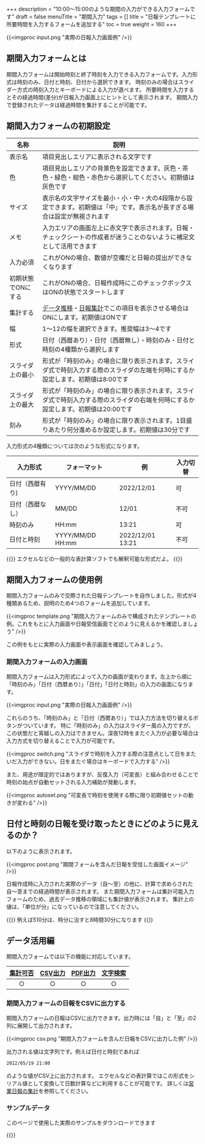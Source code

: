 +++
description = "10:00〜15:00のような期間の入力ができる入力フォームです"
draft = false
menuTitle = "期間入力"
tags = []
title = "日報テンプレートに所要時間を入力するフォームを追加する"
toc = true
weight = 160
+++

{{<imgproc input.png "実際の日報入力画面例" />}}

## 期間入力フォームとは

期間入力フォームは開始時刻と終了時刻を入力できる入力フォームです。入力形式は時刻のみ、日付と時刻、日付から選択できます。
時刻のみの場合はスライダー方式の時刻入力とキーボードによる入力が選べます。
所要時間を入力するとその経過時間(差分)が日報入力画面上にヒントとして表示されます。
期間入力で登録されたデータは経過時間を集計することが可能です。

## 期間入力フォームの初期設定

|名称|説明|
|---|---|
|表示名|項目見出しエリアに表示される文字です|
|色|項目見出しエリアの背景色を設定できます。灰色・茶色・緑色・紺色・赤色から選択してください。初期値は灰色です|
|サイズ|表示名の文字サイズを最小・小・中・大の4段階から設定できます。初期値は「中」です。表示名が長すぎる場合は設定が無視されます|
|メモ|入力エリアの画面左上に赤文字で表示されます。日報・チェックシートの作成者が迷うことのないように補足文として活用できます|
|入力必須|これがONの場合、数値が空欄だと日報の提出ができなくなります|
|初期状態でONにする|これがONの場合、日報作成時にこのチェックボックスはONの状態でスタートします|
|集計する|[データ推移](/report/read/analytics/)・[日報集計](/report/totalling/transition/)でこの項目を表示させる場合はONにします。初期値はONです|
|幅|1〜12の幅を選択できます。推奨幅は3〜4です|
|形式|日付（西暦あり）・日付（西暦無し）・時刻のみ・日付と時刻の4種類から選択します|
|スライダ上の最小|形式が「時刻のみ」の場合に限り表示されます。スライダ式で時刻入力する際のスライダの左端を何時にするか設定します。初期値は8:00です|
|スライダ上の最大|形式が「時刻のみ」の場合に限り表示されます。スライダ式で時刻入力する際のスライダの右端を何時にするか設定します。初期値は20:00です|
|刻み|形式が「時刻のみ」の場合に限り表示されます。1目盛りあたり何分進めるか設定します。初期値は30分です|

入力形式の4種類については次のような形式になります。

|入力形式|フォーマット|例|入力切替|
|---|---|---|---|
|日付（西暦有り)|YYYY/MM/DD|2022/12/01|可|
|日付（西暦なし）|MM/DD|12/01|不可|
|時刻のみ|HH:mm|13:21|可|
|日付と時刻|YYYY/MM/DD HH:mm|2022/12/01 13:21|不可|

{{<alice pos="right" icon="ok">}}
エクセルなどの一般的な表計算ソフトでも解釈可能な形式だよ。
{{</alice>}}

## 期間入力フォームの使用例

期間入力フォームのみで交際された日報テンプレートを自作しました。形式が4種類あるため、説明のため4つのフォームを追加しています。

{{<imgproc template.png "期間入力フォームのみで構成されたテンプレートの例。これをもとに入力画面や日報受信画面でどのように見えるかを確認しましょう" />}}

この例をもとに実際の入力画面や表示画面を確認してみましょう。

### 期間入力フォームの入力画面

期間入力フォームは入力形式によって入力の画面が変わります。左上から順に「時刻のみ」「日付（西暦あり）」「日付」「日付と時刻」の入力の画面になります。

{{<imgproc input.png "実際の日報入力画面例" />}}

これらのうち、「時刻のみ」と「日付（西暦あり）」では入力方法を切り替えるボタンがついています。
特に「時刻のみ」の入力はスライダー風の入力ですが、この状態だと宵越しの入力はできません。深夜12時をまたぐ入力が必要な場合は入力方式を切り替えることで入力が可能です。

{{<imgproc switch.png "スライダで時刻を入力する際の注意点として日をまたいだ入力ができない。日をまたぐ場合はキーボードで入力する" />}}

また、用途が限定的ではありますが、反復入力（可変長）と組み合わせることで時刻の始点が自動セットされる入力補助が発動します。

{{<imgproc autoset.png "可変長で時刻を使用する際に限り初期値セットの動きが変わる" />}}

## 日付と時刻の日報を受け取ったときにどのように見えるのか？

以下のように表示されます。

{{<imgproc post.png "期間フォームを含んだ日報を受信した画面イメージ" />}}

日報作成時に入力された実際のデータ（自〜至）の他に、計算で求めらされた自〜至までの経過時間が表示されます。
また期間入力フォームは集計可能入力フォームのため、過去データ推移の領域にも集計値が表示されます。
集計上の値は、「単位が分」になっているので注意してください。

{{<alice pos="right" icon="ok">}}
例えば510分は、時分に治すと8時間30分になります
{{</alice>}}

## データ活用編

期間入力フォームでは以下の機能に対応しています。

|[集計可否](/report/totalling/)|[CSV出力](/report/totalling/csv/)|[PDF出力](/report/read/pdf/)|[文字検索](/report/read/list/)|
|:---:|:---:|:---:|:---:|
|○|○|○|○|

### 期間入力フォームの日報をCSVに出力する

期間入力フォームの日報はCSVに出力できます。出力時には「自」と「至」の2列に展開して出力されます。

{{<imgproc csv.png "期間入力フォームを含んだ日報をCSVに出力した例" />}}

出力される値は文字列です。例えば日付と時刻であれば

```sh
2022/05/19 21:00
```

のような値がCSV上に出力されます。
エクセルなどの表計算ではこの形式をシリアル値として変換して日数計算などに利用することが可能です。
詳しくは[営業日報の集計](/blog/sales_report/)を参照してください。

### サンプルデータ

このページで使用した実際のサンプルをダウンロードできます

{{<attachments style="orange" />}}
